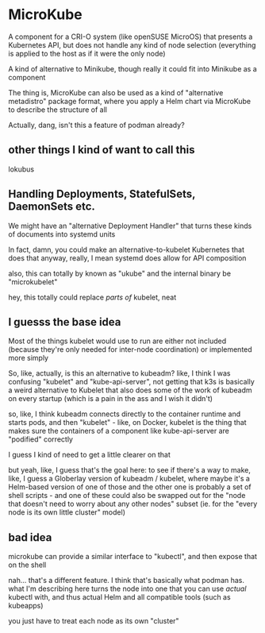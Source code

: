 # MicroKube

A component for a CRI-O system (like openSUSE MicroOS) that presents a Kubernetes API, but does not handle any kind of node selection (everything is applied to the host as if it were the only node)

A kind of alternative to Minikube, though really it could fit into Minikube as a component

The thing is, MicroKube can also be used as a kind of "alternative metadistro" package format, where you apply a Helm chart via MicroKube to describe the structure of all

Actually, dang, isn't this a feature of podman already?

## other things I kind of want to call this

lokubus

## Handling Deployments, StatefulSets, DaemonSets etc.

We might have an "alternative Deployment Handler" that turns these kinds of documents into systemd units

In fact, damn, you could make an alternative-to-kubelet Kubernetes that does that anyway, really, I mean systemd does allow for API composition

also, this can totally by known as "ukube" and the internal binary be "microkubelet"

hey, this totally could replace *parts of* kubelet, neat

## I guesss the base idea

Most of the things kubelet would use to run are either not included (because they're only needed for inter-node coordination) or implemented more simply

So, like, actually, is this an alternative to kubeadm? like, I think I was confusing "kubelet" and "kube-api-server", not getting that k3s is basically a weird alternative to Kubelet that also does some of the work of kubeadm on every startup (which is a pain in the ass and I wish it didn't)

so, like, I think kubeadm connects directly to the container runtime and starts pods, and then "kubelet" - like, on Docker, kubelet is the thing that makes sure the containers of a component like kube-api-server are "podified" correctly

I guess I kind of need to get a little clearer on that

but yeah, like, I guess that's the goal here: to see if there's a way to make, like, I guess a Globerlay version of kubeadm / kubelet, where maybe it's a Helm-based version of one of those and the other one is probably a set of shell scripts - and one of these could also be swapped out for the "node that doesn't need to worry about any other nodes" subset (ie. for the "every node is its own little cluster" model)

## bad idea

microkube can provide a similar interface to "kubectl", and then expose that on the shell

nah... that's a different feature. I think that's basically what podman has. what I'm describing here turns the node into one that you can use *actual* kubectl with, and thus actual Helm and all compatible tools (such as kubeapps)

you just have to treat each node as its own "cluster"
